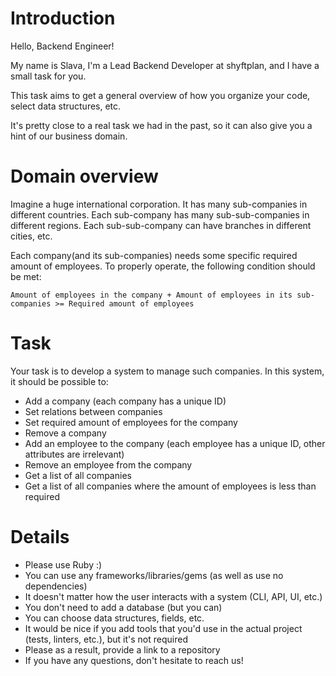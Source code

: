 # Introduction

Hello, Backend Engineer!

My name is Slava, I'm a Lead Backend Developer at shyftplan, and I have a small task for you.

This task aims to get a general overview of how you organize your code, select data structures, etc.

It's pretty close to a real task we had in the past, so it can also give you a hint of our business domain.

# Domain overview

Imagine a huge international corporation. It has many sub-companies in different countries. 
Each sub-company has many sub-sub-companies in different regions. Each sub-sub-company can have branches in different cities, etc.

Each company(and its sub-companies) needs some specific required amount of employees.
To properly operate, the following condition should be met:

`Amount of employees in the company + Amount of employees in its sub-companies >= Required amount of employees`

# Task

Your task is to develop a system to manage such companies. In this system, it should be possible to:

- Add a company (each company has a unique ID)
- Set relations between companies
- Set required amount of employees for the company
- Remove a company
- Add an employee to the company (each employee has a unique ID, other attributes are irrelevant)
- Remove an employee from the company
- Get a list of all companies
- Get a list of all companies where the amount of employees is less than required

# Details

- Please use Ruby :)
- You can use any frameworks/libraries/gems (as well as use no dependencies)
- It doesn't matter how the user interacts with a system (CLI, API, UI, etc.)
- You don't need to add a database (but you can)
- You can choose data structures, fields, etc.
- It would be nice if you add tools that you'd use in the actual project (tests, linters, etc.), but it's not required
- Please as a result, provide a link to a repository
- If you have any questions, don't hesitate to reach us!
